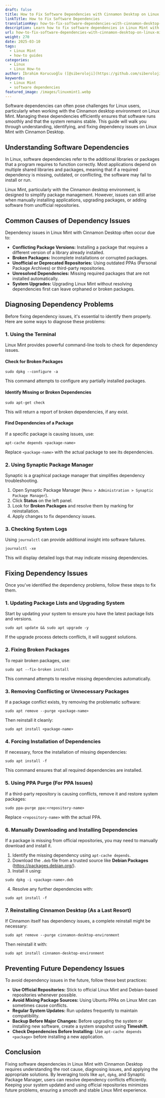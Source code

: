 ```yaml
---
draft: false
title: How to Fix Software Dependencies with Cinnamon Desktop on Linux Mint
linkTitle: How to Fix Software Dependencies
translationKey: how-to-fix-software-dependencies-with-cinnamon-desktop-on-linux-mint
description: Learn how to fix software dependencies in Linux Mint with Cinnamon Desktop.
url: how-to-fix-software-dependencies-with-cinnamon-desktop-on-linux-mint
weight: 270
date: 2025-03-10
tags:
  - Linux Mint
  - how-to guides
categories:
  - Linux
  - Linux How-to
author: İbrahim Korucuoğlu ([@siberoloji](https://github.com/siberoloji))
keywords:
  - Linux Mint
  - software dependencies
featured_image: /images/linuxmint1.webp
---
```

Software dependencies can often pose challenges for Linux users, particularly when working with the Cinnamon desktop environment on Linux Mint. Managing these dependencies efficiently ensures that software runs smoothly and that the system remains stable. This guide will walk you through understanding, identifying, and fixing dependency issues on Linux Mint with Cinnamon Desktop.

## Understanding Software Dependencies

In Linux, software dependencies refer to the additional libraries or packages that a program requires to function correctly. Most applications depend on multiple shared libraries and packages, meaning that if a required dependency is missing, outdated, or conflicting, the software may fail to install or run.

Linux Mint, particularly with the Cinnamon desktop environment, is designed to simplify package management. However, issues can still arise when manually installing applications, upgrading packages, or adding software from unofficial repositories.

## Common Causes of Dependency Issues

Dependency issues in Linux Mint with Cinnamon Desktop often occur due to:

- **Conflicting Package Versions:** Installing a package that requires a different version of a library already installed.
- **Broken Packages:** Incomplete installations or corrupted packages.
- **Unofficial or Deprecated Repositories:** Using outdated PPAs (Personal Package Archives) or third-party repositories.
- **Unresolved Dependencies:** Missing required packages that are not installed automatically.
- **System Upgrades:** Upgrading Linux Mint without resolving dependencies first can leave orphaned or broken packages.

## Diagnosing Dependency Problems

Before fixing dependency issues, it's essential to identify them properly. Here are some ways to diagnose these problems:

### 1. Using the Terminal

Linux Mint provides powerful command-line tools to check for dependency issues.

#### Check for Broken Packages

```
sudo dpkg --configure -a
```

This command attempts to configure any partially installed packages.

#### Identify Missing or Broken Dependencies

```
sudo apt-get check
```

This will return a report of broken dependencies, if any exist.

#### Find Dependencies of a Package

If a specific package is causing issues, use:

```
apt-cache depends <package-name>
```

Replace `<package-name>` with the actual package to see its dependencies.

### 2. Using Synaptic Package Manager

Synaptic is a graphical package manager that simplifies dependency troubleshooting.

1. Open Synaptic Package Manager (`Menu > Administration > Synaptic Package Manager`).
2. Click **Status** on the left panel.
3. Look for **Broken Packages** and resolve them by marking for reinstallation.
4. Apply changes to fix dependency issues.

### 3. Checking System Logs

Using `journalctl` can provide additional insight into software failures.

```
journalctl -xe
```

This will display detailed logs that may indicate missing dependencies.

## Fixing Dependency Issues

Once you’ve identified the dependency problems, follow these steps to fix them.

### 1. Updating Package Lists and Upgrading System

Start by updating your system to ensure you have the latest package lists and versions.

```
sudo apt update && sudo apt upgrade -y
```

If the upgrade process detects conflicts, it will suggest solutions.

### 2. Fixing Broken Packages

To repair broken packages, use:

```
sudo apt --fix-broken install
```

This command attempts to resolve missing dependencies automatically.

### 3. Removing Conflicting or Unnecessary Packages

If a package conflict exists, try removing the problematic software:

```
sudo apt remove --purge <package-name>
```

Then reinstall it cleanly:

```
sudo apt install <package-name>
```

### 4. Forcing Installation of Dependencies

If necessary, force the installation of missing dependencies:

```
sudo apt install -f
```

This command ensures that all required dependencies are installed.

### 5. Using PPA Purge (For PPA Issues)

If a third-party repository is causing conflicts, remove it and restore system packages:

```
sudo ppa-purge ppa:<repository-name>
```

Replace `<repository-name>` with the actual PPA.

### 6. Manually Downloading and Installing Dependencies

If a package is missing from official repositories, you may need to manually download and install it.

1. Identify the missing dependency using `apt-cache depends`.
2. Download the `.deb` file from a trusted source like **Debian Packages** (<https://packages.debian.org/>).
3. Install it using:

```
sudo dpkg -i <package-name>.deb
```

4. Resolve any further dependencies with:

```
sudo apt install -f
```

### 7. Reinstalling Cinnamon Desktop (As a Last Resort)

If Cinnamon itself has dependency issues, a complete reinstall might be necessary:

```
sudo apt remove --purge cinnamon-desktop-environment
```

Then reinstall it with:

```
sudo apt install cinnamon-desktop-environment
```

## Preventing Future Dependency Issues

To avoid dependency issues in the future, follow these best practices:

- **Use Official Repositories:** Stick to official Linux Mint and Debian-based repositories whenever possible.
- **Avoid Mixing Package Sources:** Using Ubuntu PPAs on Linux Mint can sometimes cause conflicts.
- **Regular System Updates:** Run updates frequently to maintain compatibility.
- **Backup Before Major Changes:** Before upgrading the system or installing new software, create a system snapshot using **Timeshift**.
- **Check Dependencies Before Installing:** Use `apt-cache depends <package>` before installing a new application.

## Conclusion

Fixing software dependencies in Linux Mint with Cinnamon Desktop requires understanding the root cause, diagnosing issues, and applying the appropriate solutions. By leveraging tools like `apt`, `dpkg`, and Synaptic Package Manager, users can resolve dependency conflicts efficiently. Keeping your system updated and using official repositories minimizes future problems, ensuring a smooth and stable Linux Mint experience.
